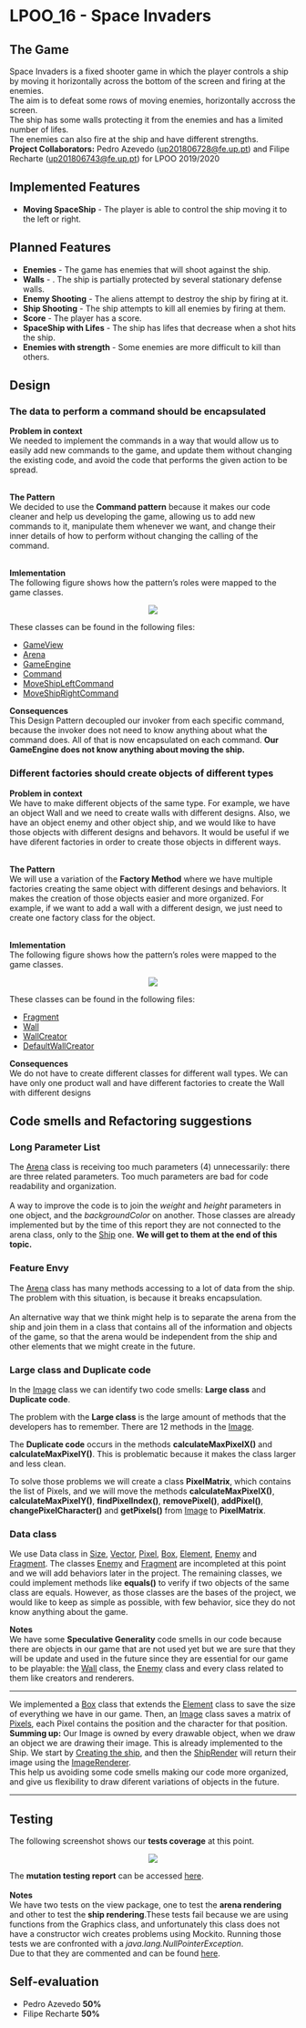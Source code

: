 # LPOO_16 - Space Invaders

## The Game
Space Invaders is a fixed shooter game in which the player controls a ship by moving it horizontally across the bottom of the screen and firing at the enemies.</br>
The aim is to defeat some rows of moving enemies, horizontally accross the screen.</br>
The ship has some walls protecting it from the enemies and has a limited number of lifes.</br> 
The enemies can also fire at the ship and have different strengths.</br>
**Project Collaborators:** Pedro Azevedo (up201806728@fe.up.pt) and Filipe Recharte (up201806743@fe.up.pt) for LPOO 2019/2020

## Implemented Features

* **Moving SpaceShip** - The player is able to control the ship moving it to the left or right.</br>

## Planned Features

* **Enemies** - The game has enemies that will shoot against the ship.</br>
* **Walls** - . The ship is partially protected by several stationary defense walls.</br>
* **Enemy Shooting** - The aliens attempt to destroy the ship by firing at it.</br>
* **Ship Shooting** - The ship attempts to kill all enemies by firing at them.</br>
* **Score** - The player has a score.</br>
* **SpaceShip with Lifes** - The ship has lifes that decrease when a shot hits the ship.</br>
* **Enemies with strength** - Some enemies are more difficult to kill than others.</br>

## Design
### The data to perform a command should be encapsulated
**Problem in context**</br>
We needed to implement the commands in a way that would allow us to easily add new commands to the game, and update them without changing the existing code, and avoid the code that performs the given action to be spread.</br></br>

**The Pattern**</br>
We decided to use the **Command pattern** because it makes our code cleaner and help us developing the game, allowing us to add new commands to it, manipulate them whenever we want, and change their inner details of how to perform without changing the calling of the command. </br></br>

**Imlementation**</br>
The following figure shows how the pattern’s roles were mapped to the game classes.</br>
<p align="center">
  <img src="https://github.com/FEUP-LPOO/lpoo-2020-g16/blob/master/docs/imgs/Command.png">
</p>

These classes can be found in the following files:
* [GameView](https://github.com/FEUP-LPOO/lpoo-2020-g16/blob/master/src/main/java/com/spaceinvaders/view/GameView.java)</br>
* [Arena](https://github.com/FEUP-LPOO/lpoo-2020-g16/blob/master/src/main/java/com/spaceinvaders/model/arena/Arena.java)</br>
* [GameEngine](https://github.com/FEUP-LPOO/lpoo-2020-g16/blob/master/src/main/java/com/spaceinvaders/controller/GameEngine.java)</br>
* [Command](https://github.com/FEUP-LPOO/lpoo-2020-g16/blob/master/src/main/java/com/spaceinvaders/controller/commands/Command.java)</br>
* [MoveShipLeftCommand](https://github.com/FEUP-LPOO/lpoo-2020-g16/blob/master/src/main/java/com/spaceinvaders/controller/commands/shipcommands/MoveShipLeftCommand.java)</br>
* [MoveShipRightCommand](https://github.com/FEUP-LPOO/lpoo-2020-g16/blob/master/src/main/java/com/spaceinvaders/controller/commands/shipcommands/MoveShipRightCommand.java)</br>

**Consequences**</br> 
This Design Pattern decoupled our invoker from each specific command, because the invoker does not need to know anything about what the command does. All of that is now encapsulated on each command. **Our GameEngine does not know anything about moving the ship.**</br>

### Different factories should create objects of different types
**Problem in context**</br>
We have to make different objects of the same type. For example, we have an object Wall and we need to create walls with different designs. Also, we have an object enemy and other object ship, and we would like to have those objects with different designs and behavors. It would be useful if we have diferent factories in order to create those objects in different ways.</br></br>

**The Pattern**</br>
We will use a variation of the **Factory Method** where we have multiple factories creating the same object with different desings and behaviors. It makes the creation of those objects easier and more organized. For example, if we want to add a wall with a different design, we just need to create one factory class for the object.</br></br>

**Imlementation**</br>
The following figure shows how the pattern’s roles were mapped to the game classes.</br>
<p align="center">
  <img src="https://github.com/FEUP-LPOO/lpoo-2020-g16/blob/master/docs/imgs/FactoryMethod.png">
</p>

These classes can be found in the following files:
* [Fragment](https://github.com/FEUP-LPOO/lpoo-2020-g16/blob/master/src/main/java/com/spaceinvaders/model/Fragment.java)</br>
* [Wall](https://github.com/FEUP-LPOO/lpoo-2020-g16/blob/master/src/main/java/com/spaceinvaders/model/wall/Wall.java)</br>
* [WallCreator](https://github.com/FEUP-LPOO/lpoo-2020-g16/blob/master/src/main/java/com/spaceinvaders/model/wall/WallCreator.java)</br>
* [DefaultWallCreator](https://github.com/FEUP-LPOO/lpoo-2020-g16/blob/master/src/main/java/com/spaceinvaders/model/wall/DefaultWallCreator.java)</br>

**Consequences**</br>
We do not have to create different classes for different wall types. We can have only one product wall and have different factories to create the Wall with different designs

## Code smells and Refactoring suggestions

### Long Parameter List

The [Arena](https://github.com/FEUP-LPOO/lpoo-2020-g16/blob/master/src/main/java/com/spaceinvaders/model/arena/Arena.java) class is receiving too much parameters (4) unnecessarily: there are three related parameters. Too much parameters are bad for code readability and organization.</br>
</br>
A way to improve the code is to join the *weight* and *height* parameters in one object, and the *backgroundColor* on another. Those classes are already implemented but by the time of this report they are not connected to the arena class, only to the [Ship](https://github.com/FEUP-LPOO/lpoo-2020-g16/blob/master/src/main/java/com/spaceinvaders/model/Ship.java) one. **We will get to them at the end of this topic.**</br>

### Feature Envy

The [Arena](https://github.com/FEUP-LPOO/lpoo-2020-g16/blob/master/src/main/java/com/spaceinvaders/model/arena/Arena.java) class has many methods accessing to a lot of data from the ship. The problem with this situation, is because it breaks encapsulation.</br>
</br>
An alternative way that we think might help is to separate the arena from the ship and join them in a class that contains all of the information and objects of the game, so that the arena would be independent from the ship and other elements that we might create in the future.

### Large class and Duplicate code
In the [Image](https://github.com/FEUP-LPOO/lpoo-2020-g16/blob/master/src/main/java/com/spaceinvaders/model/image/Image.java) class we can identify two code smells: **Large class** and **Duplicate code**.

The problem with the **Large class** is the large amount of methods that the developers has to remember. There are 12 methods in the [Image](https://github.com/FEUP-LPOO/lpoo-2020-g16/blob/master/src/main/java/com/spaceinvaders/model/image/Image.java).

The **Duplicate code** occurs in the methods **calculateMaxPixelX()** and **calculateMaxPixelY()**. This is problematic because it makes the class larger and less clean.

To solve those problems we will create a class **PixelMatrix**, which contains the list of Pixels, and we will move the methods **calculateMaxPixelX()**, **calculateMaxPixelY()**, **findPixelIndex()**, **removePixel()**, **addPixel()**, **changePixelCharacter()** and **getPixels()** from [Image](https://github.com/FEUP-LPOO/lpoo-2020-g16/blob/master/src/main/java/com/spaceinvaders/model/image/Image.java) to **PixelMatrix**.

### Data class
We use Data class in [Size](https://github.com/FEUP-LPOO/lpoo-2020-g16/blob/master/src/main/java/com/spaceinvaders/model/geometry/Size.java), [Vector](https://github.com/FEUP-LPOO/lpoo-2020-g16/blob/master/src/main/java/com/spaceinvaders/model/geometry/Vector.java), [Pixel](https://github.com/FEUP-LPOO/lpoo-2020-g16/blob/master/src/main/java/com/spaceinvaders/model/image/Pixel.java), [Box](https://github.com/FEUP-LPOO/lpoo-2020-g16/blob/master/src/main/java/com/spaceinvaders/model/Box.java), [Element](https://github.com/FEUP-LPOO/lpoo-2020-g16/blob/master/src/main/java/com/spaceinvaders/model/Element.java), [Enemy](https://github.com/FEUP-LPOO/lpoo-2020-g16/blob/master/src/main/java/com/spaceinvaders/model/Enemy.java) and [Fragment](https://github.com/FEUP-LPOO/lpoo-2020-g16/blob/master/src/main/java/com/spaceinvaders/model/Fragment.java).
The classes [Enemy](https://github.com/FEUP-LPOO/lpoo-2020-g16/blob/master/src/main/java/com/spaceinvaders/model/Enemy.java) and [Fragment](https://github.com/FEUP-LPOO/lpoo-2020-g16/blob/master/src/main/java/com/spaceinvaders/model/Fragment.java) are incompleted at this point and we will add behaviors later in the project.
The remaining classes, we could implement methods like **equals()** to verify if two objects of the same class are equals. However, as those classes are the bases of the project, we would like to keep as simple as possible, with few behavior, sice they do not know anything about the game.

**Notes**</br>
We have some **Speculative Generality** code smells in our code because there are objects in our game that are not used yet but we are sure that they will be update and used in the future since they are essential for our game to be playable: the [Wall](https://github.com/FEUP-LPOO/lpoo-2020-g16/blob/master/src/main/java/com/spaceinvaders/model/wall/Wall.java) class, the [Enemy](https://github.com/FEUP-LPOO/lpoo-2020-g16/blob/master/src/main/java/com/spaceinvaders/model/Enemy.java) class and every class related to them like creators and renderers.

---

We implemented a [Box](https://github.com/FEUP-LPOO/lpoo-2020-g16/blob/master/src/main/java/com/spaceinvaders/model/Box.java) class that extends the [Element](https://github.com/FEUP-LPOO/lpoo-2020-g16/blob/master/src/main/java/com/spaceinvaders/model/Element.java) class to save the size of everything we have in our game. Then, an [Image](https://github.com/FEUP-LPOO/lpoo-2020-g16/blob/master/src/main/java/com/spaceinvaders/model/image/Image.java) class saves a matrix of [Pixels](https://github.com/FEUP-LPOO/lpoo-2020-g16/blob/master/src/main/java/com/spaceinvaders/model/image/Pixel.java), each Pixel contains the position and the character for that position.</br>
**Summing up:** Our Image is owned by every drawable object, when we draw an object we are drawing their image. This is already implemented to the Ship. We start by [Creating the ship](https://github.com/FEUP-LPOO/lpoo-2020-g16/blob/master/src/main/java/com/spaceinvaders/model/ShipCreator.java), and then the [ShipRender](https://github.com/FEUP-LPOO/lpoo-2020-g16/blob/master/src/main/java/com/spaceinvaders/view/ShipRenderer.java) will return their image using the [ImageRenderer](https://github.com/FEUP-LPOO/lpoo-2020-g16/blob/master/src/main/java/com/spaceinvaders/view/ImageRenderer.java).</br>
This help us avoiding some code smells making our code more organized, and give us flexibility to draw diferent variations of objects in the future.

---

## Testing
The following screenshot shows our **tests coverage** at this point.</br>
<p align="center">
  <img src="https://github.com/FEUP-LPOO/lpoo-2020-g16/blob/master/docs/imgs/TestCoverage.png">
</p>

The **mutation testing report** can be accessed [here](https://github.com/FEUP-LPOO/lpoo-2020-g16/tree/master/docs/test_reports/pitest).</br></br>
**Notes**</br>
We have two tests on the view package, one to test the **arena rendering** and other to test the **ship rendering**.These tests fail because we are using functions from the Graphics class, and unfortunately this class does not have a constructor wich creates problems using Mockito. Running those tests we are confronted with a *java.lang.NullPointerException*.</br>
Due to that they are commented and can be found [here](https://github.com/FEUP-LPOO/lpoo-2020-g16/tree/master/src/test/java/com/spaceinvaders/viewtest).

## Self-evaluation

* Pedro Azevedo **50%**</br>
* Filipe Recharte **50%**</br>
